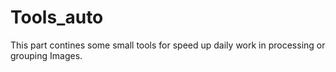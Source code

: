 # Tools_auto
This part contines some small tools for speed up daily work in processing or grouping Images.
